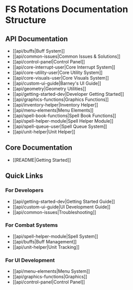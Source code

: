 # FS Rotations Documentation Structure

## API Documentation

- [[api/buffs|Buff System]]
- [[api/common-issues|Common Issues & Solutions]]
- [[api/control-panel|Control Panel]]
- [[api/core-interrupt-user|Core Interrupt System]]
- [[api/core-utility-user|Core Utility System]]
- [[api/core-visuals-user|Core Visuals System]]
- [[api/custom-ui-guide|Barney's UI Guide]]
- [[api/geometry|Geometry Utilities]]
- [[api/getting-started-dev|Developer Getting Started]]
- [[api/graphics-functions|Graphics Functions]]
- [[api/inventory-helper|Inventory Helper]]
- [[api/menu-elements|Menu Elements]]
- [[api/spell-book-functions|Spell Book Functions]]
- [[api/spell-helper-module|Spell Helper Module]]
- [[api/spell-queue-user|Spell Queue System]]
- [[api/unit-helper|Unit Helper]]

## Core Documentation

- [[README|Getting Started]]

## Quick Links

### For Developers

- [[api/getting-started-dev|Getting Started Guide]]
- [[api/custom-ui-guide|UI Development Guide]]
- [[api/common-issues|Troubleshooting]]

### For Combat Systems

- [[api/spell-helper-module|Spell System]]
- [[api/buffs|Buff Management]]
- [[api/unit-helper|Unit Tracking]]

### For UI Development

- [[api/menu-elements|Menu System]]
- [[api/graphics-functions|Graphics]]
- [[api/control-panel|Control Panel]]
